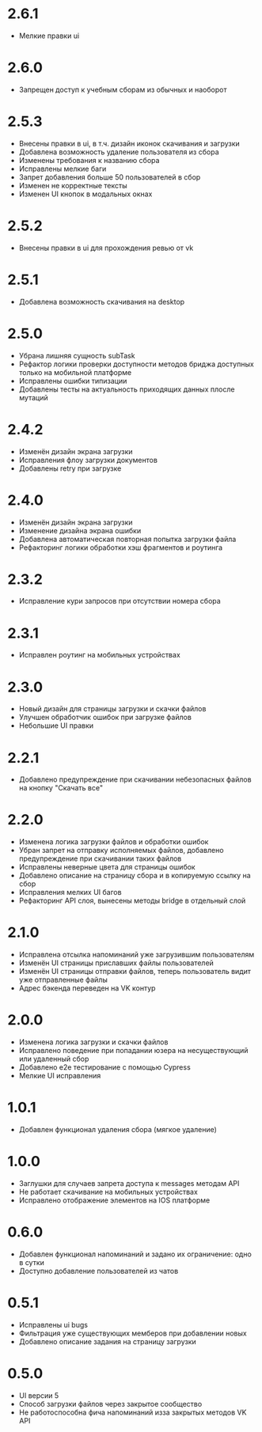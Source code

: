 # 2.6.1

-   Мелкие правки ui

# 2.6.0

-   Запрещен доступ к учебным сборам из обычных и наоборот

# 2.5.3

-   Внесены правки в ui, в т.ч. дизайн иконок скачивания и загрузки
-   Добавлена возможность удаление пользователя из сбора
-   Изменены требования к названию сбора
-   Исправлены мелкие баги
-   Запрет добавления больше 50 пользователей в сбор
-   Изменен не корректные тексты
-   Изменен UI кнопок в модальных окнах

# 2.5.2

-   Внесены правки в ui для прохождения ревью от vk

# 2.5.1

-   Добавлена возможность скачивания на desktop

# 2.5.0

-   Убрана лишняя сущность subTask
-   Рефактор логики проверки доступности методов бриджа доступных только на мобильной платформе
-   Исправлены ошибки типизации
-   Добавлены тесты на актуальность приходящих данных плосле мутаций

# 2.4.2

-   Изменён дизайн экрана загрузки
-   Исправления флоу загрузки документов
-   Добавлены retry при загрузке

# 2.4.0

-   Изменён дизайн экрана загрузки
-   Изменение дизайна экрана ошибки
-   Добавлена автоматическая повторная попытка загрузки файла
-   Рефакторинг логики обработки хэш фрагментов и роутинга

# 2.3.2

-   Исправление кури запросов при отсутствии номера сбора

# 2.3.1

-   Исправлен роутинг на мобильных устройствах

# 2.3.0

-   Новый дизайн для страницы загрузки и скачки файлов
-   Улучшен обработчик ошибок при загрузке файлов
-   Небольшие UI правки

# 2.2.1

-   Добавлено предупреждение при скачивании небезопасных файлов на кнопку "Скачать все"

# 2.2.0

-   Изменена логика загрузки файлов и обработки ошибок
-   Убран запрет на отправку исполняемых файлов, добавлено предупреждение при скачивании таких файлов
-   Исправлены неверные цвета для страницы ошибок
-   Добавлено описание на страницу сбора и в копируемую ссылку на сбор
-   Исправления мелких UI багов
-   Рефакторинг API слоя, вынесены методы bridge в отдельный слой

# 2.1.0

-   Исправлена отсылка напоминаний уже загрузившим пользователям
-   Изменён UI страницы приславших файлы пользователей
-   Изменён UI страницы отправки файлов, теперь пользователь видит уже отправленные файлы
-   Адрес бэкенда переведен на VK контур

# 2.0.0

-   Изменена логика загрузки и скачки файлов
-   Исправлено поведение при попадании юзера на несуществующий или удаленный сбор
-   Добавлено e2e тестирование с помощью Cypress
-   Мелкие UI исправления

# 1.0.1

-   Добавлен функционал удаления сбора (мягкое удаление)

# 1.0.0

-   Заглушки для случаев запрета доступа к messages методам API
-   Не работает скачивание на мобильных устройствах
-   Исправлено отображение элементов на IOS платформе

# 0.6.0

-   Добавлен функционал напоминаний и задано их ограничение: одно в сутки
-   Доступно добавление пользователей из чатов

# 0.5.1

-   Исправлены ui bugs
-   Фильтрация уже существующих мемберов при добавлении новых
-   Добавлено описание задания на страницу загрузки

# 0.5.0

-   UI версии 5
-   Способ загрузки файлов через закрытое сообщество
-   Не работоспособна фича напоминаний изза закрытых методов VK API
